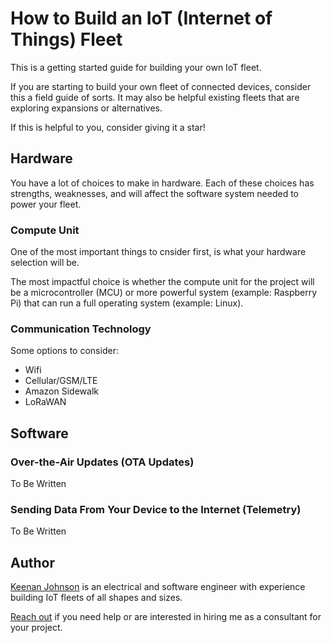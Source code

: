 # How to Build an IoT (Internet of Things) Fleet
This is a getting started guide for building your own IoT fleet.

If you are starting to build your own fleet of connected devices, consider this a field guide of sorts. It may also be helpful existing fleets that are exploring expansions or alternatives.

If this is helpful to you, consider giving it a star!

## Hardware
You have a lot of choices to make in hardware. Each of these choices has strengths, weaknesses, and will affect the software system needed to power your fleet.

### Compute Unit

One of the most important things to cnsider first, is what your hardware selection will be. 

The most impactful choice is whether the compute unit for the project will be a microcontroller (MCU) or more powerful system (example: Raspberry Pi) that can run a full operating system (example: Linux).

### Communication Technology
Some options to consider:
* Wifi
* Cellular/GSM/LTE
* Amazon Sidewalk
* LoRaWAN

## Software

### Over-the-Air Updates (OTA Updates)
To Be Written

### Sending Data From Your Device to the Internet (Telemetry)
To Be Written

## Author

[Keenan Johnson](https://www.keenanjohnson.com/) is an electrical and software engineer with experience building IoT fleets of all shapes and sizes.

[Reach out](https://www.keenanjohnson.com/consulting) if you need help or are interested in hiring me as a consultant for your project.

